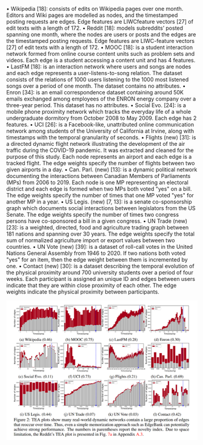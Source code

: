 • Wikipedia [18]: consists of edits on Wikipedia pages over one month. Editors and Wiki pages
are modelled as nodes, and the timestamped posting requests are edges. Edge features are LIWCfeature vectors [27] of edit texts with a length of 172.
• Reddit [18]: models subreddits’ posted spanning one month, where the nodes are users or posts
and the edges are the timestamped posting requests. Edge features are LIWC-feature vectors [27]
of edit texts with a length of 172.
• MOOC [18]: is a student interaction network formed from online course content units such as
problem sets and videos. Each edge is a student accessing a content unit and has 4 features.
• LastFM [18]: is an interaction network where users and songs are nodes and each edge represents
a user-listens-to-song relation. The dataset consists of the relations of 1000 users listening to the
1000 most listened songs over a period of one month. The dataset contains no attributes.
• Enron [34]: is an email correspondence dataset containing around 50K emails exchanged among
employees of the ENRON energy company over a three-year period. This dataset has no attributes.
• Social Evo. [24]: is a mobile phone proximity network which tracks the everyday life of a whole
undergraduate dormitory from October 2008 to May 2009. Each edge has 2 features.
• UCI [26]: is a Facebook-like, unattributed online communication network among students of the
University of California at Irvine, along with timestamps with the temporal granularity of seconds.
• Flights (new) [31]: is a directed dynamic flight network illustrating the development of the air
traffic during the COVID-19 pandemic. It was extracted and cleaned for the purpose of this study.
Each node represents an airport and each edge is a tracked flight. The edge weights specify the
number of flights between two given airports in a day.
• Can. Parl. (new) [13]: is a dynamic political network documenting the interactions between
Canadian Members of Parliaments (MPs) from 2006 to 2019. Each node is one MP representing
an electoral district and each edge is formed when two MPs both voted "yes" on a bill. The edge
weights specify the number of times that one MP voted "yes" for another MP in a year.
• US Legis. (new) [7, 13]: is a senate co-sponsorship graph which documents social interactions
between legislators from the US Senate. The edge weights specify the number of times two
congress persons have co-sponsored a bill in a given congress.
• UN Trade (new) [23]: is a weighted, directed, food and agriculture trading graph between 181
nations and spanning over 30 years. The edge weights specify the total sum of normalized
agriculture import or export values between two countries.
• UN Vote (new) [39]: is a dataset of roll-call votes in the United Nations General Assembly from
1946 to 2020. If two nations both voted "yes" for an item, then the edge weight between them is
incremented by one.
• Contact (new) [30]: is a dataset describing the temporal evolution of the physical proximity around
700 university students over a period of four weeks. Each participant is assigned an unique ID and
edges between users indicate that they are within close proximity of each other. The edge weights
indicate the physical proximity between participants.

![alt text](image-2.png)